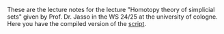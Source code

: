 These are the lecture notes for the lecture "Homotopy theory of simplicial sets" given by Prof. Dr. Jasso in the WS 24/25 at the university of cologne.
Here you have the compiled version of the [script](main.pdf).
